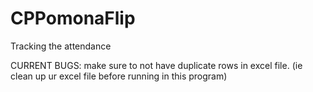 # CPPomonaFlip

Tracking the attendance 

CURRENT BUGS: 
make sure to not have duplicate rows in excel file. (ie clean up ur excel file before running in this program)
